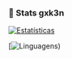 ### 👑 Stats gxk3n

[![Estatísticas](https://github-readme-stats.vercel.app/api?username=gxk3n&show_icons=true&theme=radical&card_width=500)](https://github.com/anuraghazra/github-readme-stats)

[![Linguagens](https://github-readme-stats.vercel.app/api/top-langs/?username=gxk3n&layout=normal&theme=radical&card_width=500&cache_seconds=1
))
